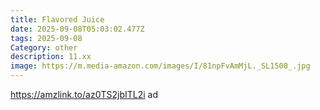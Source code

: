```yaml
---
title: Flavored Juice
date: 2025-09-08T05:03:02.477Z
tags: 2025-09-08
Category: other
description: 11.xx
image: https://m.media-amazon.com/images/I/81npFvAmMjL._SL1500_.jpg
---
```

https://amzlink.to/az0TS2jbITL2i ad